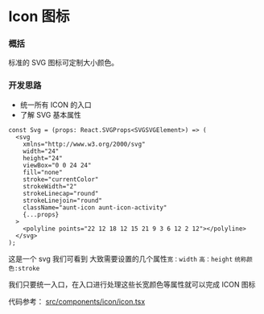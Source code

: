 # Icon 图标

### 概括

标准的 SVG 图标可定制大小颜色。

### 开发思路

- 统一所有 ICON 的入口
- 了解 SVG 基本属性

```tsx
const Svg = (props: React.SVGProps<SVGSVGElement>) => (
  <svg
    xmlns="http://www.w3.org/2000/svg"
    width="24"
    height="24"
    viewBox="0 0 24 24"
    fill="none"
    stroke="currentColor"
    strokeWidth="2"
    strokeLinecap="round"
    strokeLinejoin="round"
    className="aunt-icon aunt-icon-activity"
    {...props}
  >
    <polyline points="22 12 18 12 15 21 9 3 6 12 2 12"></polyline>
  </svg>
);
```

这是一个 svg 我们可看到 大致需要设置的几个属性`宽：width` `高：height` `统称颜色:stroke`

我们只要统一入口，在入口进行处理这些长宽颜色等属性就可以完成 ICON 图标

代码参考： [src/components/icon/icon.tsx](https://github.com/79E/aunt/blob/master/src/components/icon/icon.tsx)

